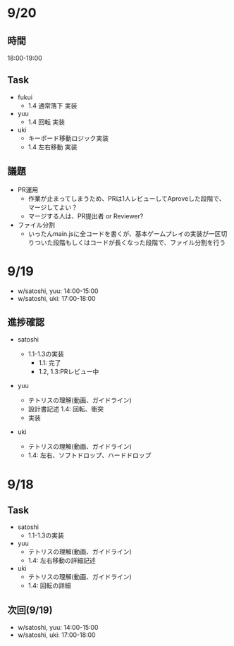 # 9/20
## 時間
18:00-19:00
## Task
- fukui
  - 1.4 通常落下 実装
- yuu
  - 1.4 回転 実装
- uki
  - キーボード移動ロジック実装
  - 1.4 左右移動 実装

## 議題
- PR運用
  - 作業が止まってしまうため、PRは1人レビューしてAproveした段階で、マージしてよい？
  - マージする人は、PR提出者 or Reviewer?
- ファイル分割
  - いったんmain.jsに全コードを書くが、基本ゲームプレイの実装が一区切りついた段階もしくはコードが長くなった段階で、ファイル分割を行う

# 9/19
- w/satoshi, yuu: 14:00-15:00
- w/satoshi, uki: 17:00-18:00

## 進捗確認
- satoshi
  - 1.1-1.3の実装
    - 1.1: 完了
    - 1.2, 1.3:PRレビュー中
- yuu
  - テトリスの理解(動画、ガイドライン)
  - 設計書記述 1.4: 回転、衝突
  - 実装

- uki
  - テトリスの理解(動画、ガイドライン)
  - 1.4: 左右、ソフトドロップ、ハードドロップ

# 9/18
## Task
- satoshi
  - 1.1-1.3の実装
- yuu
  - テトリスの理解(動画、ガイドライン)
  - 1.4: 左右移動の詳細記述
- uki
  - テトリスの理解(動画、ガイドライン)
  - 1.4: 回転の詳細

## 次回(9/19)
  - w/satoshi, yuu: 14:00-15:00
  - w/satoshi, uki: 17:00-18:00
